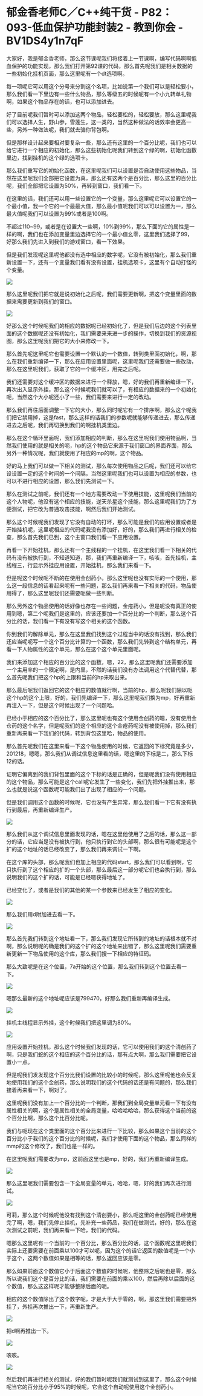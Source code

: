 # 郁金香老师C／C++纯干货 - P82：093-低血保护功能封装2 - 教到你会 - BV1DS4y1n7qF

大家好，我是郁金香老师，那么这节课呢我们将接着上一节课啊，编写代码啊啊低血保护的功能实现，那么我们打开第92课的代码，那么首先呢我们是相关数据的一些初始化挂机页面，那么这里呢有一个dt选项啊。

每一项呢它可以用这个分号来分割这个名项，比如说第一个我们可以是轻松要小，那么我们看一下里边有一些什么物品，那么等级五的时候呢有一个小九转单礼物啊，如果这个物品存在的话，也可以添加进去。

好了目前呢我们暂时可以添加这两个物品，轻松要松的，轻松要放，那么这里呢我们可以选择人生，野山参，雪莲生，这一类的，当然这种做法的话效率会更高一些，另外一种做法呢，我们就去骗你背包啊。

但是那样设计起来要相对要复杂一些，那么还有这里的一个百分比呢，我们也可以给它进行一个相应的初始化，那么这些初始化呢我们转到这个绿的啊，初始化函数里边，找到挂机的这个绿的选项卡。

那么我们重写它的初始化函数，在这里呢我们可以设置是否自动使用这些物品，当然在这里呢我们全部把它设置为真，那么还有这两个是百分比，那么这里的百分比呢，我们全部把它设置为50%，再转到窗口，我们看一下。

在这里的话，我们还可以用一些设置它的一个变量，那么这里呢它可以设置它的一个最小值，我一个它的一个最最大值，那么最小值呢我们可以可以设置为一，那么最大值呢我们可以设置为99%或者是100啊。

不超过110~99，或者是在设置大一些啊，10%到99%，那么下面的它的属性是一样的啊，我们也在添加变量里边选择它的一个最小值幺零，这里我们选择了99，好那么我们先进入到我们的游戏窗口，看一下效果。

但是我们发现呢这里呢他都没有选中相应的数字呢，它没有被初始化，那么我们重新设置一下，还有一个变量我们看有没有设置，挂机选项卡，这里有个自动打怪的个变量。



![](img/f2125de207fed3800a3d3d0fac2aaec7_1.png)

那么这里呢我们把它就是说初始化之后呢，我们需要更新啊，把这个变量里面的数据来需要更新到我们的窗口。

![](img/f2125de207fed3800a3d3d0fac2aaec7_3.png)

好那么这个时候呢我们的相应的数据呢已经初始化了，但是我们后边的这个列表里面的这个数据呢还没有初始化，我们需要来来进一步的操作，切换到我们的资源视图，那么这里呢我们把它的大小来修改一下。

那么首先呢这里呢它也需要设置一个默认的一个数值，转到类里面初始化，啊，那么在我们重新编译一下，那么在应用设置里面呢，这里呢我们还需要做一些改动，那么在这里呢我们，获取了它的一个缓冲区，用完之后呢。

我们还需要对这个缓冲区的数据来进行一个释放，嗯，好的我们再重新编译一下，再次出入显示外挂，那么这个时候呢我们就可以了，有相应的数据来的一个初始化呃，当然这个大小呢还小了一些，我们需要来进行一定的改动。

那么我们再往后面调整一下它的大小，那么同时呢它有一个排序啊，那么这个呢我们把它禁用掉，这是fast，那么这样的话我们的参数呢就能够传递进去，那么传递进去之后呢，我们再切换到我们的啊挂机类里边。

那么在这个循环里面呢，我们添加相应的判断，那么在这里呢我们使用物品啊，当然我们使用的就是相关的呃，hp的这个物品它来源于我们窗口的界面界面，那么另外一种情况呢，我们就使用了相应的mp的啊，这个物品。

好的马上我们可以做一下相关的测试，那么每次使用物品之后呢，我们还可以给它设设置一定的这个时间的一个间隔，当然这里呢我们也可以设置为相应的参数，也可以不进行相应的设置，那么我们先测试一下。

那么在测试之前呢，我们还有一个地方需要改动一下使用技能，这里呢我们当前的这个人物呢，他没有这个相应的技能，逆天杀星这个技能，那么这里呢我们为了方便测试，把它改为普通攻击技能，啊然后我们开始测试。

那么这个时候呢我们发现了它没有自动的打坏，那么可能是我们的应用设置或者是开始挂机呢，这里呢相应的代码呢我没有添加好，好的，那么我们再进行相关的检查，那么首先我们已到，这个主窗口我们看一下应用设置。

再看一下开始挂机，那么还有一个主线程的一个挂机，在这里我们看一下相关的代码有没有被执行到，不知道知道，那，我们再重新编译一下，咳咳，首先挂机，主线程三，行显示外挂应用设置，开始挂机，那么我们来看一下。

但是呢这个时候呢不断的在使用金创药小，那么这里呢也没有实际的一个使用，那么这一段信息的话看起来呢有一些问题，那么我们再来看一下相关的代码，物品使用得了，那么这里呢我们还需要呃做一些判断。

那么另外这个物品使用的话好像也存在一些问题，金疮药小，但是呢没有真正的使用到嗯，第二个呢我们是这里的，应该还要加一个百分比的一个判断，那么这个百分比的话，我们看一下有没有写这个相关的这个函数。

你到我们的解除单元，那么在这里我们找到这个过程当中的话没有找到，那么我们还应当呢呃写一个这个百分比计算的一个函数，那么我们先转到这个结构单元，再看一下人物属性的这个单元，那么在这个这个单元里面呢。

我们来添加这个相应的百分比的这个函数，嗯，22，那么这里呢我们还需要添加一个主用率的一个限定啊，是内里，不然的话我们没有办法调用这个代替代替，那么首先呢我们把这个hp的上限和当前的hp来取出来。

那么最后呢我们返回它的这个相应的数值就行啊，当前的hp，那么呢我们除以呃这个hp的这个上限，好的，我们先编译一下，那么这里呢我们换为mp，好再重新再注入一下，但是这个时候出现了一个问题哈。

已经小于相应的这个百分比了，那么这里呢也有这个使用金创药的嗯，没有使用金仓药的这个名字，但是呢我们的这个相应的这个金疮药呢没有被使用掉，那么我们重新再来看一下我们的代码，转到背包这里哈，物品的使用。

那么首先呢我们在这里来看一下这个物品使用的时候，它返回的下标究竟是多少，201218，嗯嗯，那么我们从调试信息这里看的话，嗯这里的下标是二，那么下标12的话。

证明它偏离到的我们背包里面的这个下标的话是正确的，但是呢我们没有使用相应的这个物品，那么可能是这个call呢它发生了一些变化，我们先把外挂推出来，那么也就是说这个函数呢可能我们出了出现了相应的一个问题。

但是我们调用这个函数的时候呢，它也没有产生异常，那么我们看一下它有没有执行到最后，再重新编译生产。

![](img/f2125de207fed3800a3d3d0fac2aaec7_5.png)

那么我们从这个调试信息里面发现的话，嗯在这里他使用了之后的话，那么这一部分的话，它应当是没有被执行到，他只执行到它的头部啊，那么很有可能呢是这个扩的这个地址的话已经改变了，那么我们再来调试一下啊。

在这个库的头部，那么呢我们也加上相应的代码start，那么我们可以看到啊，它只执行到了这个相应的扩的一个头部，那么最后这一部分呢它们也会执行到，那么说明我们的这个扩的话，可能是已经嗯获得地址了。

已经变化了，或者是我们的其他的某一个参数来已经发生了相应的变化。

![](img/f2125de207fed3800a3d3d0fac2aaec7_7.png)

那么我们用d附加进去看一下。

![](img/f2125de207fed3800a3d3d0fac2aaec7_9.png)

那么首先我们转到这个地址看一下，那么我们发现它所转到的地址的话根本就不对啊，那么说明呢的确是我们的这个扩的这个地址来出错了，那么这里呢我们需要重新更新一下物品使用的这个库，那么我们搜一下相应的特征码。

那么大致呢是在这个位置，7a开始的这个位置，那么我们转到这个位置去看一下。

![](img/f2125de207fed3800a3d3d0fac2aaec7_11.png)

嗯那么最新的这个地址呢应该是799470，好那么我们重新再编译生成。

![](img/f2125de207fed3800a3d3d0fac2aaec7_13.png)

挂机主线程显示外挂，这个时候我们把这里调为80%。

![](img/f2125de207fed3800a3d3d0fac2aaec7_15.png)

应用设置开始挂机，那么这个时候我们发现的话，它可以使用我们的这个清创药了啊，只是我们蛇的这个相应的这个百分比的话，那有点大啊，那么我们需要把它设置小一点。

但是呢我们发发现这个百分比我们设置的比较小的时候呢，那么这里呢他也会反复地使用我们的这个金创药，那么说明我们的这个代码的话还是有问题的，那么我们接着再来看一下，啊对了。

这里呢我们没有加上一个百分比的一个判断，那我们到全局变量单元看一下有没有属性相关的啊，这个是属性相关的全局变量，哈哈哈哈哈，那么获得这个当前的这个百分比啊，那么这个比百分比呢。

我们与呃现在这个类里面的这个百分比来进行一下比较，那么如果这个当前的这个百分比小于我们的这个百分比的时候呢，我们才使用下面的这个物品，那么同样的mmp的这个修改了，我们也是一样的。

在这里呢我们需要改为mp，这前面这里也是mp，好的，我们再重新编译生成。

![](img/f2125de207fed3800a3d3d0fac2aaec7_17.png)

那么这里呢我们需要包含一下全局变量的单元，哈哈，嗯，好的我们再次进行测试。

![](img/f2125de207fed3800a3d3d0fac2aaec7_19.png)

可莉，那么这个时候呢他没有找到这个清创要小，那么呃这里的金创药呢已经使用完了啊，嗯，我们先停止挂机，先补充一些药品，我们在做测试，好的，那么在这次测试之前呢，我们再来看一下哈，我们的代码。

嗯那么这里呢有一个当前的一个百分比，那么百分比的话，这个函数呢这里呢我们实际上还要需要在前面乘以100才可以呃，因为这个的话它返回的数值呢是一个小于这个，这两个数值如果是相等的话，那么返回应该是零。

那么如果前面这个数值它小于后面这个数值的时候呢，他整除之后呢也是零，那么所以说我们这个是百分比的话，我们需要在前面的乘以100，然后再除以后面的这个数值，那么这这样呢才能够整除后面的呃。

相应的这个数值除出了这个数字呢，才是大于大于零的，啊，那这里我们需要把外挂了，外挂再次推出一下，再重新生产。



![](img/f2125de207fed3800a3d3d0fac2aaec7_21.png)

把d啊再推出一下。

![](img/f2125de207fed3800a3d3d0fac2aaec7_23.png)

咳咳。

![](img/f2125de207fed3800a3d3d0fac2aaec7_25.png)

然后我们再进行相关的测试，好的我们暂时呢我们就测试到这里了，那么这个时候呢当它的百分比小于95%的时候呢，它会这个自动呢使用这个金创药小。

